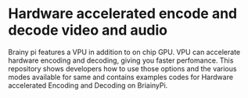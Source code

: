 # Hardware accelerated encode and decode video and audio

Brainy pi features a VPU in addition to on chip GPU. VPU can accelerate hardware encoding and decoding, giving you faster perfomance. This repository shows developers how to use those options and the various modes available for same and contains examples codes for Hardware accelerated Encoding and Decoding on BriainyPi.


